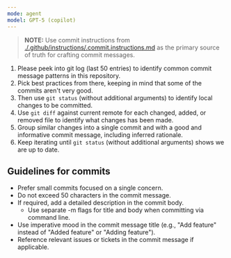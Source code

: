 ```yaml
---
mode: agent
model: GPT-5 (copilot)
---
```


> **NOTE:** Use commit instructions from [./.github/instructions/.commit.instructions.md](../instructions/.commit.instructions.md) as the primary source of truth for crafting commit messages.

1. Please peek into git log (last 50 entries) to identify common commit message patterns in this repository.
2. Pick best practices from there, keeping in mind that some of the commits aren't very good.
3. Then use `git status` (without additional arguments) to identify local changes to be committed.
4. Use `git diff` against current remote for each changed, added, or removed file to identify what changes has been made.
5. Group similar changes into a single commit and with a good and informative commit message, including inferred rationale.
6. Keep iterating until `git status` (without additional arguments) shows we are up to date.

## Guidelines for commits

- Prefer small commits focused on a single concern.
- Do not exceed 50 characters in the commit message.
- If required, add a detailed description in the commit body.
  - Use separate -m flags for title and body when committing via command line.
- Use imperative mood in the commit message title (e.g., "Add feature" instead of "Added feature" or "Adding feature").
- Reference relevant issues or tickets in the commit message if applicable.
